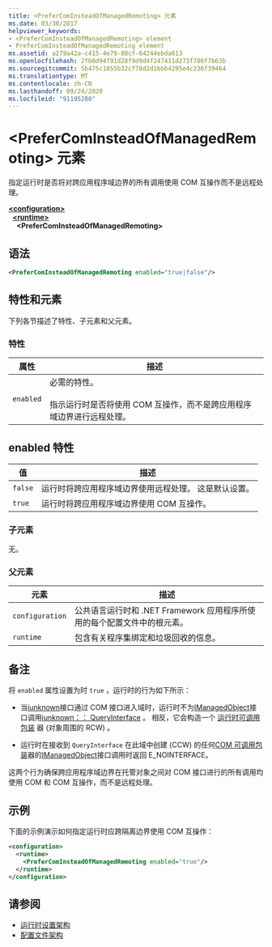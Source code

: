 ```yaml
---
title: <PreferComInsteadOfManagedRemoting> 元素
ms.date: 03/30/2017
helpviewer_keywords:
- <PreferComInsteadOfManagedRemoting> element
- PreferComInsteadOfManagedRemoting element
ms.assetid: a279a42a-c415-4e79-88cf-64244ebda613
ms.openlocfilehash: 2fb0d94f91d28f9d9d4f247411d273f786f7b63b
ms.sourcegitcommit: 5b475c1855b32cf78d2d1bbb4295e4c236f39464
ms.translationtype: MT
ms.contentlocale: zh-CN
ms.lasthandoff: 09/24/2020
ms.locfileid: "91195280"
---
```

# <a name="prefercominsteadofmanagedremoting-element"></a>\<PreferComInsteadOfManagedRemoting> 元素

指定运行时是否将对跨应用程序域边界的所有调用使用 COM 互操作而不是远程处理。  
  
[**\<configuration>**](../configuration-element.md)\
&nbsp;&nbsp;[**\<runtime>**](runtime-element.md)\
&nbsp;&nbsp;&nbsp;&nbsp;**\<PreferComInsteadOfManagedRemoting>**  
  
## <a name="syntax"></a>语法  
  
```xml  
<PreferComInsteadOfManagedRemoting enabled="true|false"/>  
```  
  
## <a name="attributes-and-elements"></a>特性和元素  

 下列各节描述了特性、子元素和父元素。  
  
### <a name="attributes"></a>特性  
  
|属性|描述|  
|---------------|-----------------|  
|`enabled`|必需的特性。<br /><br /> 指示运行时是否将使用 COM 互操作，而不是跨应用程序域边界进行远程处理。|  
  
## <a name="enabled-attribute"></a>enabled 特性  
  
|值|描述|  
|-----------|-----------------|  
|`false`|运行时将跨应用程序域边界使用远程处理。 这是默认设置。|  
|`true`|运行时将跨应用程序域边界使用 COM 互操作。|  
  
### <a name="child-elements"></a>子元素  

 无。  
  
### <a name="parent-elements"></a>父元素  
  
|元素|描述|  
|-------------|-----------------|  
|`configuration`|公共语言运行时和 .NET Framework 应用程序所使用的每个配置文件中的根元素。|  
|`runtime`|包含有关程序集绑定和垃圾回收的信息。|  
  
## <a name="remarks"></a>备注  

 将 `enabled` 属性设置为时 `true` ，运行时的行为如下所示：  
  
- 当[iunknown](/windows/win32/api/unknwn/nn-unknwn-iunknown)接口通过 COM 接口进入域时，运行时不为[IManagedObject](../../../unmanaged-api/hosting/imanagedobject-interface.md)接口调用[iunknown：： QueryInterface](/windows/win32/api/unknwn/nf-unknwn-iunknown-queryinterface(q)) 。 相反，它会构造一个 [运行时可调用包装](../../../../standard/native-interop/runtime-callable-wrapper.md) 器 (对象周围的 RCW) 。  
  
- 运行时在接收到 `QueryInterface` 在此域中创建 (CCW) 的任何[COM 可调用包装](../../../../standard/native-interop/com-callable-wrapper.md)器的[IManagedObject](../../../unmanaged-api/hosting/imanagedobject-interface.md)接口调用时返回 E_NOINTERFACE。  
  
 这两个行为确保跨应用程序域边界在托管对象之间对 COM 接口进行的所有调用均使用 COM 和 COM 互操作，而不是远程处理。  
  
## <a name="example"></a>示例  

 下面的示例演示如何指定运行时应跨隔离边界使用 COM 互操作：  
  
```xml  
<configuration>  
  <runtime>  
    <PreferComInsteadOfManagedRemoting enabled="true"/>  
  </runtime>  
</configuration>  
```  
  
## <a name="see-also"></a>请参阅

- [运行时设置架构](index.md)
- [配置文件架构](../index.md)
